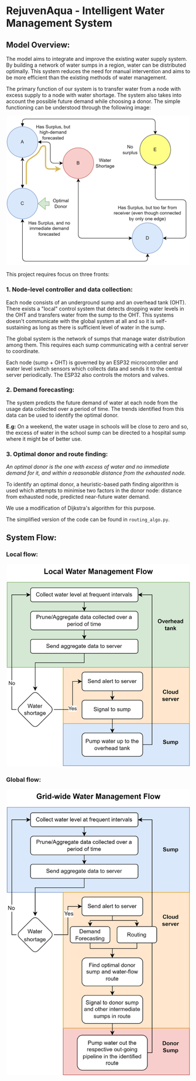 # RejuvenAqua - Intelligent Water Management System

## Model Overview:
The model aims to integrate and improve the existing water supply system. By building a network of water sumps in a region, water can be distributed optimally. This system reduces the need for manual intervention and aims to be more efficient than the existing methods of water management.

The primary function of our system is to transfer water from a node with excess supply to a node with water shortage. The system also takes into account the possible future demand while choosing a donor. The simple functioning can be understood through the following image:

<p align="center">
<img src="./imgs/sample_working.png" width="500px">
</p>

This project requires focus on three fronts:
### 1. Node-level controller and data collection:
Each node consists of an underground sump and an overhead tank (OHT). There exists a "local" control system that detects dropping water levels in the OHT and transfers water from the sump to the OHT. This systems doesn't communicate with the global system at all and so it is self-sustaining as long as there is sufficient level of water in the sump.

The global system is the network of sumps that manage water distribution among them. This requires each sump communicating with a central server to coordinate.

Each node (sump + OHT) is governed by an ESP32 microcontroller and water level switch sensors which collects data and sends it to the central server periodically. The ESP32 also controls the motors and valves.

### 2. Demand forecasting:
The system predicts the future demand of water at each node from the usage data collected over a period of time. The trends identified from this data can be used to identify the optimal donor.

**E.g:** On a weekend, the water usage in schools will be close to zero and so, the excess of water in the school sump can be directed to a hospital sump where it might be of better use.

### 3. Optimal donor and route finding:

*An optimal donor is the one with excess of water and no immediate demand for it, and within a reasonable distance from the exhausted node.*

To identify an optimal donor, a heuristic-based path finding algorithm is used which attempts to minimise two factors in the donor node: distance from exhausted node, predicted near-future water demand. 

We use a modification of Dijkstra's algorithm for this purpose.

The simplified version of the code can be found in `routing_algo.py`.

## System Flow:

### Local flow:

<p align="center">
<img src="./imgs/local_flow.png" width="500px">
</p>

### Global flow:

<p align="center">
<img src="./imgs/global_flow.png" width="500px">
</p>